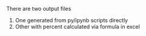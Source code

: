 There are two output files 
1) One generated from py/ipynb scripts directly
2) Other with percent calculated via formula in excel
